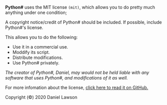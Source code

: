 **Python#** uses the MIT license `(mit)`, which allows you to do pretty much anything under one condition;

A copyright notice/credit of Python# should be included. If possible, include Python#'s license.

This allows you to do the following:

- Use it in a commercial use.
- Moddify its script.
- Distribute modifications.
- Use Python# privately.

_The creator of Python#, Daniel, may would not be held liable with any software that uses Python#, and modifications of it as well._

For more infomation about the license, [click here to read it on GitHub.](https://github.com/Sombrero64/PythonSharp/blob/master/LICENSE)

Copyright (©) 2020 Daniel Lawson

